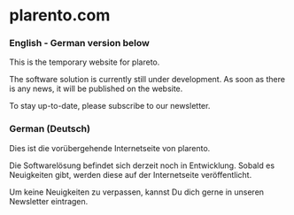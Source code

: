 # plarento.com
### English - German version below ###
This is the temporary website for plareto.

The software solution is currently still under development.
As soon as there is any news, it will be published on the website.

To stay up-to-date, please subscribe to our newsletter.



### German (Deutsch) ###
Dies ist die vorübergehende Internetseite von plarento.

Die Softwarelösung befindet sich derzeit noch in Entwicklung.
Sobald es Neuigkeiten gibt, werden diese auf der Internetseite veröffentlicht.

Um keine Neuigkeiten zu verpassen, kannst Du dich gerne in unseren Newsletter eintragen.
